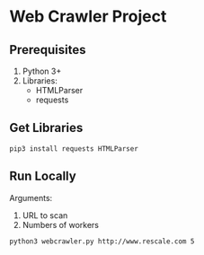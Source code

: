 # Web Crawler Project

## Prerequisites
1. Python 3+
2. Libraries:
   * HTMLParser
   * requests 

## Get Libraries
```
pip3 install requests HTMLParser

``` 

## Run Locally 
Arguments: 
1. URL to scan
2. Numbers of workers

```
python3 webcrawler.py http://www.rescale.com 5

```
